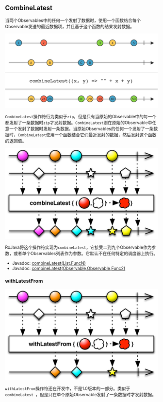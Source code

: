 

## CombineLatest

当两个Observables中的任何一个发射了数据时，使用一个函数结合每个Observable发送的最近数据项，并且基于这个函数的结果发射数据。

![combineLatest](../images/operators/combineLatest.c.png)

`CombineLatest`操作符行为类似于`zip`，但是只有当原始的Observable中的每一个都发射了一条数据时`zip`才发射数据。`CombineLatest`则在原始的Observable中任意一个发射了数据时发射一条数据。当原始Observables的任何一个发射了一条数据时，`CombineLatest`使用一个函数结合它们最近发射的数据，然后发射这个函数的返回值。

![combineLatest](../images/operators/combineLatest.png)

RxJava将这个操作符实现为`combineLatest`，它接受二到九个Observable作为参数，或者单个Observables列表作为参数。它默认不在任何特定的调度器上执行。

* Javadoc: [combineLatest(List,FuncN)](http://reactivex.io/RxJava/javadoc/rx/Observable.html#combineLatest(java.util.List,%20rx.functions.FuncN))
* Javadoc: [combineLatest(Observable,Observable,Func2)](http://reactivex.io/RxJava/javadoc/rx/Observable.html#combineLatest(rx.Observable,%20rx.Observable,%20rx.functions.Func2))

### withLatestFrom

![withLatestFrom](../images/operators/withLatestFrom.png)

`withLatestFrom`操作符还在开发中，不是1.0版本的一部分。类似于`combineLatest `，但是只在单个原始Observable发射了一条数据时才发射数据。
